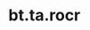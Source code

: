 <div itemscope itemtype="http://developers.google.com/ReferenceObject">
<meta itemprop="name" content="bt.ta.rocr" />
<meta itemprop="path" content="Stable" />
</div>

# bt.ta.rocr

<!-- Insert buttons and diff -->

<table class="tfo-notebook-buttons tfo-api nocontent" align="left">

</table>





<pre class="devsite-click-to-copy prettyprint lang-py tfo-signature-link">
<code>bt.ta.rocr(
    *args, **kwargs
) -> np.array
</code></pre>



<!-- Placeholder for "Used in" -->
